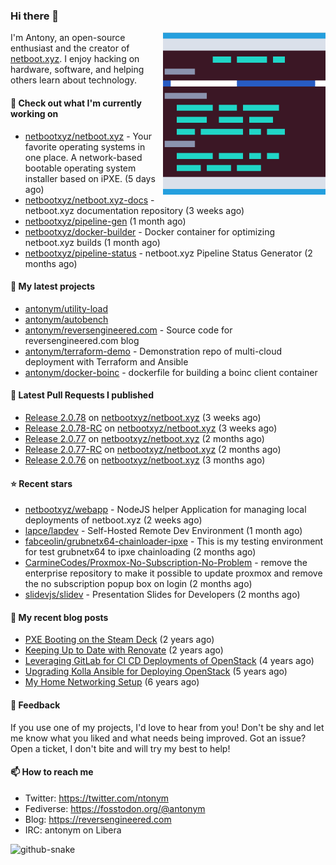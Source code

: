 
### Hi there 👋

<img align="right" src="https://raw.githubusercontent.com/antonym/antonym/master/assets/nbxyz.png" width="260">

I'm Antony, an open-source enthusiast and the creator of [netboot.xyz](https://netboot.xyz). I enjoy 
hacking on hardware, software, and helping others learn about technology. 

#### 👷 Check out what I'm currently working on

- [netbootxyz/netboot.xyz](https://github.com/netbootxyz/netboot.xyz) - Your favorite operating systems in one place.  A network-based bootable operating system installer based on iPXE. (5 days ago)
- [netbootxyz/netboot.xyz-docs](https://github.com/netbootxyz/netboot.xyz-docs) - netboot.xyz documentation repository (3 weeks ago)
- [netbootxyz/pipeline-gen](https://github.com/netbootxyz/pipeline-gen) (1 month ago)
- [netbootxyz/docker-builder](https://github.com/netbootxyz/docker-builder) - Docker container for optimizing netboot.xyz builds (1 month ago)
- [netbootxyz/pipeline-status](https://github.com/netbootxyz/pipeline-status) - netboot.xyz Pipeline Status Generator (2 months ago)

#### 🌱 My latest projects

- [antonym/utility-load](https://github.com/antonym/utility-load)
- [antonym/autobench](https://github.com/antonym/autobench)
- [antonym/reversengineered.com](https://github.com/antonym/reversengineered.com) - Source code for reversengineered.com blog
- [antonym/terraform-demo](https://github.com/antonym/terraform-demo) - Demonstration repo of multi-cloud deployment with Terraform and Ansible
- [antonym/docker-boinc](https://github.com/antonym/docker-boinc) - dockerfile for building a boinc client container

#### 🔨 Latest Pull Requests I published

- [Release 2.0.78](https://github.com/netbootxyz/netboot.xyz/pull/1443) on [netbootxyz/netboot.xyz](https://github.com/netbootxyz/netboot.xyz) (3 weeks ago)
- [Release 2.0.78-RC](https://github.com/netbootxyz/netboot.xyz/pull/1442) on [netbootxyz/netboot.xyz](https://github.com/netbootxyz/netboot.xyz) (3 weeks ago)
- [Release 2.0.77](https://github.com/netbootxyz/netboot.xyz/pull/1422) on [netbootxyz/netboot.xyz](https://github.com/netbootxyz/netboot.xyz) (2 months ago)
- [Release 2.0.77-RC](https://github.com/netbootxyz/netboot.xyz/pull/1420) on [netbootxyz/netboot.xyz](https://github.com/netbootxyz/netboot.xyz) (2 months ago)
- [Release 2.0.76](https://github.com/netbootxyz/netboot.xyz/pull/1390) on [netbootxyz/netboot.xyz](https://github.com/netbootxyz/netboot.xyz) (3 months ago)

#### ⭐ Recent stars

- [netbootxyz/webapp](https://github.com/netbootxyz/webapp) - NodeJS helper Application for managing local deployments of netboot.xyz (2 weeks ago)
- [lapce/lapdev](https://github.com/lapce/lapdev) - Self-Hosted Remote Dev Environment (1 month ago)
- [fabceolin/grubnetx64-chainloader-ipxe](https://github.com/fabceolin/grubnetx64-chainloader-ipxe) - This is my testing environment for test grubnetx64 to ipxe chainloading (2 months ago)
- [CarmineCodes/Proxmox-No-Subscription-No-Problem](https://github.com/CarmineCodes/Proxmox-No-Subscription-No-Problem) - remove the enterprise repository to make it possible to update proxmox and remove the no subscription popup box on login (2 months ago)
- [slidevjs/slidev](https://github.com/slidevjs/slidev) - Presentation Slides for Developers (2 months ago)

#### 📜 My recent blog posts

- [PXE Booting on the Steam Deck](https://www.reversengineered.com/2022/08/02/pxe-booting-on-the-steam-deck/) (2 years ago)
- [Keeping Up to Date with Renovate](https://www.reversengineered.com/2022/03/13/keeping-up-to-date-with-renovate/) (2 years ago)
- [Leveraging GitLab for CI CD Deployments of OpenStack](https://www.reversengineered.com/2019/08/13/leveraging-gitlab-for-ci-cd-deployments-of-openstack/) (4 years ago)
- [Upgrading Kolla Ansible for Deploying OpenStack](https://www.reversengineered.com/2019/05/10/upgrading-kolla-ansible-for-deploying-openstack/) (5 years ago)
- [My Home Networking Setup](https://www.reversengineered.com/2017/07/29/my-home-networking-setup/) (6 years ago)

#### 💬 Feedback

If you use one of my projects, I'd love to hear from you! Don't be shy and let me know what you liked
and what needs being improved. Got an issue? Open a ticket, I don't bite and will try my best to help!

#### 📫 How to reach me

- Twitter: https://twitter.com/ntonym
- Fediverse: https://fosstodon.org/@antonym
- Blog: https://reversengineered.com
- IRC: antonym on Libera
<picture>
  <source media="(prefers-color-scheme: dark)" srcset="https://raw.githubusercontent.com/antonym/antonym/output/github-contribution-grid-snake-dark.svg" />
  <source media="(prefers-color-scheme: light)" srcset="https://raw.githubusercontent.com/antonym/antonym/output/github-contribution-grid-snake.svg" />
  <img alt="github-snake" src="github-snake.svg" />
</picture>
